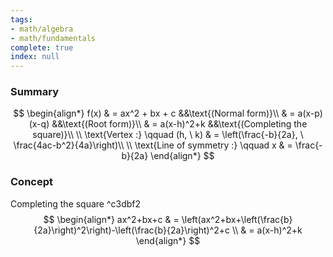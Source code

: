 ```yaml
---
tags:
- math/algebra
- math/fundamentals
complete: true
index: null
---
```

### Summary
$$
\begin{align*}
f(x) & = ax^2 + bx + c &&\text{(Normal form)}\\
& = a(x-p)(x-q) &&\text{(Root form)}\\
& = a(x-h)^2+k &&\text{(Completing the square)}\\
\\
\text{Vertex :} \qquad (h, \ k) & = \left(\frac{-b}{2a}, \ \frac{4ac-b^2}{4a}\right)\\
\\
\text{Line of symmetry :} \qquad x & = \frac{-b}{2a}
\end{align*}
$$
### Concept
Completing the square ^c3dbf2
$$
\begin{align*}
ax^2+bx+c & = \left(ax^2+bx+\left(\frac{b}{2a}\right)^2\right)-\left(\frac{b}{2a}\right)^2+c \\
& = a(x-h)^2+k
\end{align*}
$$